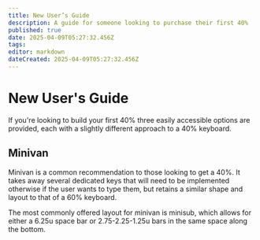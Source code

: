 ```yaml
---
title: New User’s Guide
description: A guide for someone looking to purchase their first 40%
published: true
date: 2025-04-09T05:27:32.456Z
tags: 
editor: markdown
dateCreated: 2025-04-09T05:27:32.456Z
---
```


# New User's Guide
If you're looking to build your first 40% three easily accessible options are provided, each with a slightly different approach to a 40% keyboard. 

## Minivan
Minivan is a common recommendation to those looking to get a 40%. It takes away several dedicated keys that will need to be implemented otherwise if the user wants to type them, but retains a similar shape and layout to that of a 60% keyboard. 

The most commonly offered layout for minivan is minisub, which allows for  either a 6.25u space bar or 2.75-2.25-1.25u bars in the same space along the bottom.